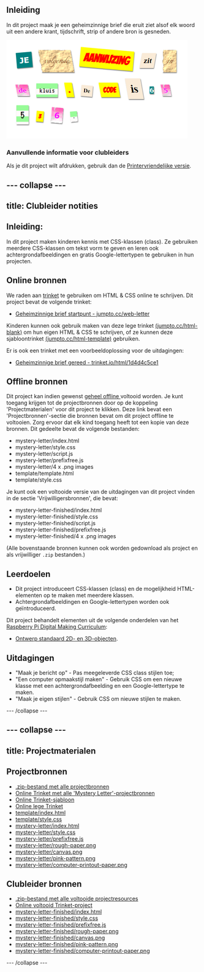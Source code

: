 ## Inleiding

In dit project maak je een geheimzinnige brief die eruit ziet alsof elk woord uit een andere krant, tijdschrift, strip of andere bron is gesneden.

![screenshot](images/letter-final.png)

### Aanvullende informatie voor clubleiders

Als je dit project wilt afdrukken, gebruik dan de [Printervriendelijke versie](https://projects.raspberrypi.org/en/projects/mystery-letter/print).

## \--- collapse \---

## title: Clubleider notities

## Inleiding:

In dit project maken kinderen kennis met CSS-klassen (class). Ze gebruiken meerdere CSS-klassen om tekst vorm te geven en leren ook achtergrondafbeeldingen en gratis Google-lettertypen te gebruiken in hun projecten.

## Online bronnen

We raden aan [trinket](https://trinket.io/) te gebruiken om HTML & CSS online te schrijven. Dit project bevat de volgende trinket:

* [Geheimzinnige brief startpunt - jumpto.cc/web-letter](http://jumpto.cc/web-letter)

Kinderen kunnen ook gebruik maken van deze lege trinket [(jumpto.cc/html-blank)](http://jumpto.cc/html-blank) om hun eigen HTML & CSS te schrijven, of ze kunnen deze sjabloontrinket [(jumpto.cc/html-template)](http://jumpto.cc/html-template) gebruiken.

Er is ook een trinket met een voorbeeldoplossing voor de uitdagingen:

* [Geheimzinnige brief gereed - trinket.io/html/1d4d4c5ce1](https://trinket.io/html/1d4d4c5ce1)

## Offline bronnen

Dit project kan indien gewenst [geheel offline ](https://www.codeclubprojects.org/en-GB/resources/webdev-working-offline/) voltooid worden. Je kunt toegang krijgen tot de projectbronnen door op de koppeling 'Projectmaterialen' voor dit project te klikken. Deze link bevat een 'Projectbronnen'-sectie die bronnen bevat om dit project offline te voltooien. Zorg ervoor dat elk kind toegang heeft tot een kopie van deze bronnen. Dit gedeelte bevat de volgende bestanden:

* mystery-letter/index.html
* mystery-letter/style.css
* mystery-letter/script.js
* mystery-letter/prefixfree.js
* mystery-letter/4 x .png images
* template/template.html
* template/style.css

Je kunt ook een voltooide versie van de uitdagingen van dit project vinden in de sectie 'Vrijwilligersbronnen', die bevat:

* mystery-letter-finished/index.html
* mystery-letter-finished/style.css
* mystery-letter-finished/script.js
* mystery-letter-finished/prefixfree.js
* mystery-letter-finished/4 x .png images

(Alle bovenstaande bronnen kunnen ook worden gedownload als project en als vrijwilliger `.zip` bestanden.)

## Leerdoelen

* Dit project introduceert CSS-klassen (class) en de mogelijkheid HTML-elementen op te maken met meerdere klassen.
* Achtergrondafbeeldingen en Google-lettertypen worden ook geïntroduceerd. 

Dit project behandelt elementen uit de volgende onderdelen van het [Raspberry Pi Digital Making Curriculum](http://rpf.io/curriculum):

* [Ontwerp standaard 2D- en 3D-objecten](https://www.raspberrypi.org/curriculum/design/creator).

## Uitdagingen

* "Maak je bericht op" - Pas meegeleverde CSS class stijlen toe;
* "Een computer opmaakstijl maken" - Gebruik CSS om een ​​nieuwe klasse met een achtergrondafbeelding en een Google-lettertype te maken. 
* "Maak je eigen stijlen" - Gebruik CSS om nieuwe stijlen te maken.

\--- /collapse \---

## \--- collapse \---

## title: Projectmaterialen

## Projectbronnen

* [.zip-bestand met alle projectbronnen](resources/letter-project-resources.zip)
* [Online Trinket met alle 'Mystery Letter'-projectbronnen](http://jumpto.cc/web-letter)
* [Online Trinket-sjabloon](http://jumpto.cc/trinket-template)
* [Online lege Trinket](http://jumpto.cc/trinket-blank)
* [template/index.html](resources/template-index.html)
* [template/style.css](resources/template-style.css)
* [mystery-letter/index.html](resources/mystery-letter-index.html)
* [mystery-letter/style.css](resources/mystery-letter-style.css)
* [mystery-letter/prefixfree.js](resources/mystery-letter-prefixfree.js)
* [mystery-letter/rough-paper.png](resources/mystery-letter-rough-paper.png)
* [mystery-letter/canvas.png](resources/mystery-letter-canvas.png)
* [mystery-letter/pink-pattern.png](resources/mystery-letter-pink-pattern.png)
* [mystery-letter/computer-printout-paper.png](resources/mystery-letter-computer-printout-paper.png)

## Clubleider bronnen

* [.zip-bestand met alle voltooide projectresources](resources/letter-volunteer-resources.zip)
* [Online voltooid Trinket-project](https://trinket.io/html/1d4d4c5ce1)
* [mystery-letter-finished/index.html](resources/mystery-letter-finished-index.html)
* [mystery-letter-finished/style.css](resources/mystery-letter-finished-style.css)
* [mystery-letter-finished/prefixfree.js](resources/mystery-letter-finished-prefixfree.js)
* [mystery-letter-finished/rough-paper.png](resources/mystery-letter-finished-rough-paper.png)
* [mystery-letter-finished/canvas.png](resources/mystery-letter-finished-canvas.png)
* [mystery-letter-finished/pink-pattern.png](resources/mystery-letter-finished-pink-pattern.png)
* [mystery-letter-finished/computer-printout-paper.png](resources/mystery-letter-finished-computer-printout-paper.png)

\--- /collapse \---